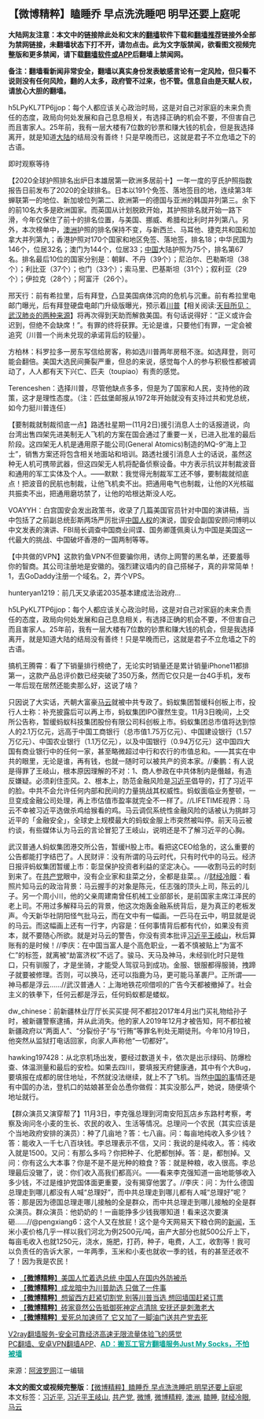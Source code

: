  <h2>【微博精粹】瞌睡乔 早点洗洗睡吧 明早还要上庭呢</h2> <p class="notice"><b>大陆网友注意：本文中的链接除此处和文末的<a href="https://github.com/bannedbook/fanqiang" >翻墙</a>软件下载和<a href="https://github.com/killgcd/justmysocks/blob/master/README.md">翻墙推荐</a>链接外全部为禁网链接，未翻墙状态下打不开，请勿点击。此为文字版禁闻，欲看图文视频完整版和更多禁闻，请下载<a href="https://github.com/bannedbook/fanqiang">翻墙软件或APP</a>后翻墙上禁闻网。</p><p>备注：翻墙看新闻非常安全，翻墙以真实身份发表敏感言论有一定风险，但只看不说则没有任何风险，翻的人太多，政府管不过来，也不管。信息自由是天赋人权，请放心大胆的翻墙。</b></p>  <div class="entry"> <p id="summary">h5LPyKL7TP6jjop：每个人都应该关心政治时局，这是对自己对家庭的未来负责任的态度，政局向何处发展和自己息息相关，有选择正确的机会不要，不但害自己而且害家人。25年前，我有一层大楼有7位数的钞票和赚大钱的机会，但是我选择离开，就是知道<span class='wp_keywordlink_affiliate'><a href="https://www.bannedbook.org/" title="大陆" target="_blank">大陆</a></span>的结局没有善终！只是早晚而已，这就是君子不立危墙之下的古语。</p> <p id="conimg"></p> <p>即时观察等待</p> <p></p> <p>【2020全球护照排名出炉日本雄居第一欧洲多居前十】一年一度的亨氏护照指数报告日前发布了2020的全球排名。日本以191个免签、落地签目的地，连续第3年蝉联第一的地位、新加坡位列第二、欧洲第一的德国与亚洲的韩国并列第三。余下的前10名大多是欧洲国家。而英国从计划脱欧开始，其护照排名就开始一路下滑，今年仅保住了前十的排名位置，与美国、挪威、希腊和比利时并列第八。另外，本次榜单中，<a href="https://www.bannedbook.org/bnews/tag/%e6%be%b3%e6%b4%b2/" class="st_tag internal_tag" rel="tag" title="标签 澳洲 下的日志">澳洲</a>护照的排名保持不变，与新西兰、马耳他、捷克共和国和加拿大并列第九；香港护照对170个国家和地区免签、落地签，排名18；中华民国为146个，位居32名；澳门为144个，位居33；<span class='wp_keywordlink_affiliate'><a href="https://www.bannedbook.org/" title="中国" target="_blank">中国</a></span>大陆护照为75个，排名第67名。排名最后10位的国家分别是：朝鲜、不丹（39个）；尼泊尔、巴勒斯坦（38个）；利比亚（37个）；也门（33个）；索马里、巴基斯坦（31个）；叙利亚（29个）；伊拉克（28个）；阿富汗（26个）。</p> <p></p> <p>邢天行：前有希拉里，后有拜登，凸显美国病体沉疴的危机与沉重。前有希拉里电邮门曝光，后有拜登硬盘电邮门升级版曝光，预示着<span class='wp_keywordlink'><a href="https://www.bannedbook.org/bnews/comments/20200816/1381118.html" title="天目所见：川普将再赢总统大选 共和党掌参众两院" target="_blank">川普</a></span>【相关阅读:<a href='https://www.bannedbook.org/bnews/comments/20200816/1381123.html' target='_blank'>天目所见：武汉肺炎的两种来源</a>】将再次得到天助而解救美国。有句话说得好：“正义或许会迟到，但绝不会缺席！”。有罪的终将获罪。无论是谁，只要他们有罪，一定会被追究（川普一个尚未兑现的承诺背后的较量）。</p>  <p></p> <p>方柏林：科罗拉多一房东写信给房客，称如选川普两年房租不涨。如选拜登，则可能会翻倍。美国大选民间撕裂严重，但总的来说，感觉每个人的参与积极性都被调动了，人人都有天下兴亡、匹夫（toupiao）有责的感觉。</p> <p>Terenceshen：选择川普，尽管他缺点多多，但是为了国家和人民，支持他的政策，这才是理性态度。（注：匹兹堡邮报从1972年开始就没有支持过共和党总统，如今力挺川普连任）</p> <p></p> <p>【要制裁就制裁彻底一点】路透社星期一(11月2日)援引消息人士的话报道说，向台湾出售四架先进美制无人飞机的方案在国会通过了重要一关，已进入批准的最后阶段。这四架无人机是通用原子能公司(General Atomics)制造的MQ-9“海上卫士”，销售方案还将包含相关地面站和培训。路透社援引消息人士的话说，虽然这种无人机可携带武器，但这四架无人机将配备侦察设备。中方表示抗议并制裁波音和通用的军工实体及个人。——默默：我觉得光制裁军工还不够，要制裁就彻底点！把波音的民航也制裁，让他飞机卖不出。把通用电气也制裁，让他的X光核磁共振卖不出，把通用磨坊禁了，让他的哈根达斯没人吃。</p> <p>VOAYYH：白宫国安会发出政策书，收录了几篇美国官员针对中国的演讲稿，当中包括了之前副总统彭斯两场严厉批评<span class='wp_keywordlink'><a href="https://www.bannedbook.org/forum20/" title="中国人权论坛" target="_blank">中国人权</a></span>的演说，国安会副国安顾问博明以中文发表的演讲、FBI局长调查中国商业间谍、国务卿蓬佩奥认为中国是美国这一代最大的挑战、中国破坏香港的一国两制等等。</p> <p></p>  <p>【中共做的VPN】这款钓鱼VPN不但要骗你用，诱你上网警的黑名单，还要羞辱你的智商。其公司注册地是安徽的。强烈建议墙内的自己搭梯子，真的非常简单！1，去GoDaddy注册一个域名。2，弄个VPS。</p> <p></p> <p>hunteryan1219：前几天又承诺2035基本建成法治政府&#8230;</p> <p></p> <p>h5LPyKL7TP6jjop：每个人都应该关心政治时局，这是对自己对家庭的未来负责任的态度，政局向何处发展和自己息息相关，有选择正确的机会不要，不但害自己而且害家人。25年前，我有一层大楼有7位数的钞票和赚大钱的机会，但是我选择离开，就是知道大陆的结局没有善终！只是早晚而已，这就是君子不立危墙之下的古语。</p> <p></p> <p>搞机王腾霄：看了下销量排行榜绝了，无论实时销量还是累计销量iPhone11都排第一，这款产品总评价数已经突破了350万条，然而它仅只是一台4G手机，发布一年后现在居然还能卖那么好，这说了啥？</p>  <p></p> <p>只因说了大实话，兲朝大富豪<a href="https://www.bannedbook.org/bnews/tag/%e9%a9%ac%e4%ba%91/" class="st_tag internal_tag" rel="tag" title="标签 马云 下的日志">马云</a>就被中共专政了。蚂蚁集团暂缓科创板上市，投行人士称：补充披露后可以再上市，蚂蚁集团IPO骤然生变。11月3日晚间，上交所公告称，暂缓蚂蚁科技集团股份有限公司科创板上市。蚂蚁集团总市值将达到惊人的2.1万亿元，远高于中国工商银行（总市值1.75万亿元）、中国建设银行（1.57万亿元）、中国农业银行（1.1万亿元），以及中国银行（0.94万亿元）这中国四大国有商业银行中的任何一家，甚至略微超过中行和农行的市值总和。——其实在中共的眼里，无论是谁，再有钱，也就一随时可以被共产的资本家。//秦鹏：有人说是得罪了王岐山，根本原因理解的不对：1、商人参政在中共体制内是僭越，有造反嫌疑。必须刹住歪风。2、根本上，防范金融风险是<a href="https://www.bannedbook.org/bnews/tag/%e4%b9%a0%e8%bf%91%e5%b9%b3/" class="st_tag internal_tag" rel="tag" title="标签 习近平 下的日志">习近平</a>倡导的，打了习近平的脸。中共不会允许任何内部和民间的力量挑战其权威性。蚂蚁面临业务整顿，一旦变成金融公司处理，再上市估值市盈率就完全不一样了。//LIFETIME视界：马云不幸被习近平选做杀鸡给猴看的鸡。马云调侃系统性金融风险的话被认为挑衅习近平的「金融安全」，全球史上规模最大的蚂蚁金服上市突然被叫停。前天马云被约谈，有些媒体认为马云的言论冒犯了王岐山，说明还是不了解习近平的心胸。</p> <p></p> <p>武汉普通人蚂蚁集团港交所公告，暂缓H股上市。看把这CEO给急的，这么重要的公告都能打字结巴了。人民财评：没有所谓的马云时代，只有时代中的马云。经济日报评蚂蚁集团暂缓上市：彰显保护投资者利益的坚定决心。——收割马云的时刻到来了。在<a href="https://www.bannedbook.org/bnews/tag/%e5%85%b1%e4%ba%a7%e5%85%9a/" class="st_tag internal_tag" rel="tag" title="标签 共产党 下的日志">共产党</a>眼中，没有企业家和韭菜之分，全都是韭菜。。//<a href="https://www.bannedbook.org/bnews/tag/%e8%b4%a2%e7%bb%8f%e5%86%b7%e7%9c%bc/" class="st_tag internal_tag" rel="tag" title="标签 财经冷眼 下的日志">财经冷眼</a>：看照片知马云的政治背景：马云握手的对象是陈元，任志强的顶头上司，陈云的儿子。另一个周小川，他的父亲周建南曾任机械工业部部长，是前国家主席江泽民的老上司。不用过多解释马云的背景，他这次炮轰金融系统背后，是为真正的老板发声。今天新华社阴阳怪气批马云，而在文中有一幅画。一匹马在云中，明显就是说的马云。而这幅画上还有一行字，内容是：任何事情背后都有代价，如果没有资本，就不要随心所欲。就是对马云的警告，你没有资本批评<a href="https://www.bannedbook.org/bnews/tag/%e4%b9%a0%e8%bf%91%e5%b9%b3%e7%8e%8b%e5%b2%90%e5%b1%b1/" class="st_tag internal_tag" rel="tag" title="标签 习近平王岐山 下的日志">习近平王岐山</a>，秋后算账有的是时候！//李庆：在中国当富人是个高危职业，一着不慎被贴上“为富不仁”的标签，就离被“劫富济权”不远了。骏马、天马及神马，未经驯化时只是牲口，只有驯服了，才是坐骑，才能受人驾驭马到成功。金服、银服都得服骑，拽蹄子就要被修理。否则，可以换马，还可以指鹿为马，更可能马革裹尸。正所谓——神马都是浮云&#8230;&#8230;//武汉普通人：上海地铁花呗借呗的广告今天都被撤掉了。社会主义的铁拳下，任何云都是浮云，任何蚂蚁都是蝼蚁。</p> <p></p> <p>dw_chinese：前新疆林业厅厅长买买提‧阿不都拉2017年4月出门买礼物给孙子时，被新疆警察逮捕，并从此消失。他的家人2019年12月才被告知，阿不都拉被新疆政府以“两面人”、“分裂份子”与“行贿”等罪名判处无期徒刑。今年10月19日，他突然从监狱打电话回家，向家人声称他“一切都好”。</p> <p>hawking197428：从北京机场出发，要经过数道关卡，依次是出示绿码、防爆检查、体温测量和最后的安检。如果去四川，要填报天府健康通，其中有个大Bug，要填报在成都的居住地址，不然就没法继续，就上不了飞机。当然<span class='wp_keywordlink'><a href="https://www.bannedbook.org/forum11/topic327.html" title="禁片：中国的事 谁上台也管不好?" target="_blank">中国的事</a></span>情还是有中国的办法，登机口的姑娘甚至会怂恿你做假：其实没那么严，她说，随便填个地址就行。</p>  <p></p> <p>【群众演员又演穿帮了】11月3日，李克强总理到河南安阳瓦店乡东路村考察，考察及询问冬小麦的生长、农民的收入、生活等情况。总理问一个农民（其实应该是个当地政府安排的演员）：种了几亩地？答：七八亩。问：每亩地纯收入多少钱？答：能收入一千七八百块钱。李总理表示不信，又问：我说的是纯收入。答：纯收入就是1500。又问：有那么多吗？你把种子、化肥都刨掉。答：是，都刨掉。又问：你有这么大本事？你是不是不是光种的粮食？答：就是种粮，收入很高。李总理最后没辙了，说：你们收入高我们都高兴。——看来李克强知道一亩地能够收入多少钱，不过是维护党国体面更重要，没有揭穿他罢了。//李庆：问：为什么德国总理走到哪儿都没有人喊“总理好”，而中共总理走到哪儿都有人喊“总理好”呢？答：那是因为德国总理走哪儿接触的全是群众，而中共总理走到哪儿接触的全是群众演员。群众演员：他奶奶的！一亩能挣多少钱我哪知道！看来这次要演砸&#8230;&#8230;//@pengxiang6：这个人又在放屁！这个是今天网易天下粮仓网的<span class='wp_keywordlink_affiliate'><a href="https://www.bannedbook.org/" title="新闻">新闻</a></span>，玉米小麦价格几乎一样以我们河北为例2500元/吨，亩产大部分也就500公斤上下，每亩毛收入也就1250元，浇水，施肥，打药，种子，电费，人工，收割等！我可以负责任的告诉大家，一年两季，玉米和小麦也就收一季的钱，有的甚至还收不了！因为我是农民！</p> <ul class='op-related-articles' title='相关阅读'> <li><a href='https://www.bannedbook.org/bnews/comments/20201103/1424884.html' target='_blank'>【<b>微博精粹</b>】美国人忙着选总统 中国人在国内外防被杀</a></li> <li><a href='https://www.bannedbook.org/bnews/comments/20201102/1424247.html' target='_blank'>【<b>微博精粹</b>】成龙暗中为川普助选 只做了一件事</a></li> <li><a href='https://www.bannedbook.org/bnews/comments/20201101/1423821.html' target='_blank'>【<b>微博精粹</b>】想留西方赶紧切割党 别等川普当选 想回墙国赶紧订票</a></li> <li><a href='https://www.bannedbook.org/bnews/comments/20201030/1422717.html' target='_blank'>【<b>微博精粹</b>】砖家竟然公告抵御死神定点清除 安抚还是刺激老大</a></li> <li><a href='https://www.bannedbook.org/bnews/comments/20201028/1421571.html' target='_blank'>【<b>微博精粹</b>】爱死总加速师了 它又加了一脚油门送共产党去死</a></li> </ul> <p class="texttj"> <a href="https://www.bannedbook.org/forum23/topic22702.html" target="_blank">V2ray翻墙服务-安全可靠经济高速无限流量体验飞的感觉</a><br/> <a href="https://github.com/bannedbook/fanqiang/wiki/%E7%A6%81%E9%97%BB%E7%BD%91%E5%AE%89%E5%8D%93%E7%BF%BB%E5%A2%99%E6%96%B0%E9%97%BBAPP" target="_blank">PC翻墙、安卓VPN翻墙APP</a>、<span onclick="window.open('https://github.com/killgcd/justmysocks/blob/master/README.md')" style="font-weight:bold;color:#00A191;cursor:pointer;text-decoration:underline;outline:none">AD：搬瓦工官方翻墙服务Just My Socks，不怕被墙</span></p><p> 来源：<a href="https://www.aboluowang.com/2020/1104/1519671.html" target="_blank">阿波罗网</a>江一编辑 </p><a name='sharetosocial'></a>       <div><b>本文的图文或视频完整版</b>：<a href='https://www.bannedbook.org/bnews/comments/20201104/1425554.html'>【微博精粹】瞌睡乔 早点洗洗睡吧 明早还要上庭呢</a></div>  </div><!--END ENTRY--> <div class="postfooter"> <div>本文标签：<a href="https://www.bannedbook.org/bnews/tag/%e4%b9%a0%e8%bf%91%e5%b9%b3/" rel="tag">习近平</a>, <a href="https://www.bannedbook.org/bnews/tag/%e4%b9%a0%e8%bf%91%e5%b9%b3%e7%8e%8b%e5%b2%90%e5%b1%b1/" rel="tag">习近平王岐山</a>, <a href="https://www.bannedbook.org/bnews/tag/%e5%85%b1%e4%ba%a7%e5%85%9a/" rel="tag">共产党</a>, <a href="https://www.bannedbook.org/bnews/tag/%e5%be%ae%e5%8d%9a/" rel="tag">微博</a>, <a href="https://www.bannedbook.org/bnews/tag/%e5%be%ae%e5%8d%9a%e7%b2%be%e7%b2%b9/" rel="tag">微博精粹</a>, <a href="https://www.bannedbook.org/bnews/tag/%e6%be%b3%e6%b4%b2/" rel="tag">澳洲</a>, <a href="https://www.bannedbook.org/bnews/tag/%E7%9E%8C%E7%9D%A1/" rel="tag">瞌睡</a>, <a href="https://www.bannedbook.org/bnews/tag/%e8%b4%a2%e7%bb%8f%e5%86%b7%e7%9c%bc/" rel="tag">财经冷眼</a>, <a href="https://www.bannedbook.org/bnews/tag/%e9%a9%ac%e4%ba%91/" rel="tag">马云</a></div>  </div><!--END POSTFOOTER--> 